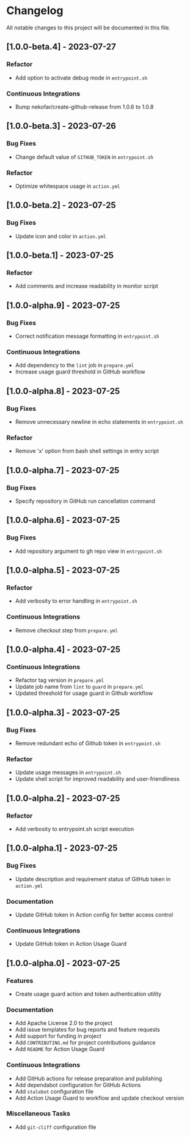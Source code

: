# Changelog

All notable changes to this project will be documented in this file.

## [1.0.0-beta.4] - 2023-07-27

### <!-- 04 -->Refactor

- Add option to activate debug mode in `entrypoint.sh`

### <!-- 07 -->Continuous Integrations

- Bump nekofar/create-github-release from 1.0.6 to 1.0.8 

## [1.0.0-beta.3] - 2023-07-26

### <!-- 02 -->Bug Fixes

- Change default value of `GITHUB_TOKEN` in `entrypoint.sh`

### <!-- 04 -->Refactor

- Optimize whitespace usage in `action.yml`

## [1.0.0-beta.2] - 2023-07-25

### <!-- 02 -->Bug Fixes

- Update icon and color in `action.yml`

## [1.0.0-beta.1] - 2023-07-25

### <!-- 04 -->Refactor

- Add comments and increase readability in monitor script

## [1.0.0-alpha.9] - 2023-07-25

### <!-- 02 -->Bug Fixes

- Correct notification message formatting in `entrypoint.sh`

### <!-- 07 -->Continuous Integrations

- Add dependency to the `lint` job in `prepare.yml`
- Increase usage guard threshold in GitHub workflow

## [1.0.0-alpha.8] - 2023-07-25

### <!-- 02 -->Bug Fixes

- Remove unnecessary newline in echo statements in `entrypoint.sh`

### <!-- 04 -->Refactor

- Remove 'x' option from bash shell settings in entry script

## [1.0.0-alpha.7] - 2023-07-25

### <!-- 02 -->Bug Fixes

- Specify repository in GitHub run cancellation command

## [1.0.0-alpha.6] - 2023-07-25

### <!-- 02 -->Bug Fixes

- Add repository argument to gh repo view in `entrypoint.sh`

## [1.0.0-alpha.5] - 2023-07-25

### <!-- 04 -->Refactor

- Add verbosity to error handling in `entrypoint.sh`

### <!-- 07 -->Continuous Integrations

- Remove checkout step from `prepare.yml`

## [1.0.0-alpha.4] - 2023-07-25

### <!-- 07 -->Continuous Integrations

- Refactor tag version in `prepare.yml`
- Update job name from `lint` to `guard` in `prepare.yml`
- Updated threshold for usage guard in Github workflow

## [1.0.0-alpha.3] - 2023-07-25

### <!-- 02 -->Bug Fixes

- Remove redundant echo of Github token in `entrypoint.sh`

### <!-- 04 -->Refactor

- Update usage messages in `entrypoint.sh`
- Update shell script for improved readability and user-friendliness

## [1.0.0-alpha.2] - 2023-07-25

### <!-- 04 -->Refactor

- Add verbosity to entrypoint.sh script execution

## [1.0.0-alpha.1] - 2023-07-25

### <!-- 02 -->Bug Fixes

- Update description and requirement status of GitHub token in `action.yml`

### <!-- 05 -->Documentation

- Update GitHub token in Action config for better access control

### <!-- 07 -->Continuous Integrations

- Update GitHub token in Action Usage Guard

## [1.0.0-alpha.0] - 2023-07-25

### <!-- 01 -->Features

- Create usage guard action and token authentication utility

### <!-- 05 -->Documentation

- Add Apache License 2.0 to the project
- Add issue templates for bug reports and feature requests
- Add support for funding in project
- Add `CONTRIBUTING.md` for project contributions guidance
- Add `README` for Action Usage Guard

### <!-- 07 -->Continuous Integrations

- Add GitHub actions for release preparation and publishing
- Add dependabot configuration for GitHub Actions
- Add `stalebot` configuration file
- Add Action Usage Guard to workflow and update checkout version

### <!-- 08 -->Miscellaneous Tasks

- Add `git-cliff` configuration file

<!-- generated by git-cliff -->
